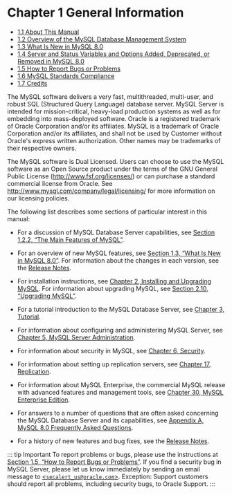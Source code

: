 # Chapter 1 General Information

- [1.1 About This Manual](/manual-info.html)
- [1.2 Overview of the MySQL Database Management System](/what-is.html)
- [1.3 What Is New in MySQL 8.0](/mysql-nutshell.html)
- [1.4 Server and Status Variables and Options Added, Deprecated, or Removed in MySQL 8.0](/added-deprecated-removed.html)
- [1.5 How to Report Bugs or Problems](/bug-reports.html)
- [1.6 MySQL Standards Compliance](/compatibility.html)
- [1.7 Credits](/credits.html)

The MySQL software delivers a very fast, multithreaded, multi-user, and robust SQL (Structured Query Language) database server. MySQL Server is intended for mission-critical, heavy-load production systems as well as for embedding into mass-deployed software. Oracle is a registered trademark of Oracle Corporation and/or its affiliates. MySQL is a trademark of Oracle Corporation and/or its affiliates, and shall not be used by Customer without Oracle's express written authorization. Other names may be trademarks of their respective owners.

The MySQL software is Dual Licensed. Users can choose to use the MySQL software as an Open Source product under the terms of the GNU General Public License (http://www.fsf.org/licenses/) or can purchase a standard commercial license from Oracle. See http://www.mysql.com/company/legal/licensing/ for more information on our licensing policies.

The following list describes some sections of particular interest in this manual:

- For a discussion of MySQL Database Server capabilities, see [Section 1.2.2, “The Main Features of MySQL”](features.html).

- For an overview of new MySQL features, see [Section 1.3, “What Is New in MySQL 8.0”](mysql-nutshell.html). For information about the changes in each version, see the [Release Notes](https://dev.mysql.com/doc/relnotes/mysql/8.0/en/).

- For installation instructions, see [Chapter 2, Installing and Upgrading MySQL](installing.html). For information about upgrading MySQL, see [Section 2.10, “Upgrading MySQL”](upgrading.html).

- For a tutorial introduction to the MySQL Database Server, see [Chapter 3, Tutorial](tutorial.html).

- For information about configuring and administering MySQL Server, see [Chapter 5, MySQL Server Administration](server-administration.html).

- For information about security in MySQL, see [Chapter 6, Security](security.html).

- For information about setting up replication servers, see [Chapter 17, Replication](replication.html).

- For information about MySQL Enterprise, the commercial MySQL release with advanced features and management tools, see [Chapter 30, MySQL Enterprise Edition](mysql-enterprise.html).

- For answers to a number of questions that are often asked concerning the MySQL Database Server and its capabilities, see [Appendix A, MySQL 8.0 Frequently Asked Questions](/faqs.html).

- For a history of new features and bug fixes, see the [Release Notes](https://dev.mysql.com/doc/relnotes/mysql/8.0/en/).

::: tip Important
To report problems or bugs, please use the instructions at [Section 1.5, “How to Report Bugs or Problems”](/bug-reports.html). If you find a security bug in MySQL Server, please let us know immediately by sending an email message to [<`secalert_us@oracle.com`>](secalert_us@oracle.com). Exception: Support customers should report all problems, including security bugs, to Oracle Support.
:::